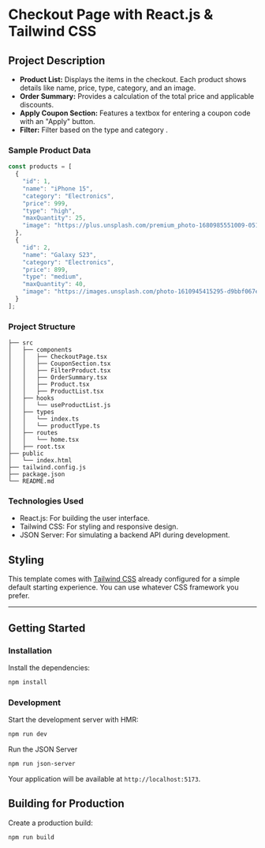 # Checkout Page with React.js & Tailwind CSS 

## Project Description


- **Product List:** Displays the items in the checkout. Each product shows details like name, price, type, category, and an image.
- **Order Summary:** Provides a calculation of the total price and applicable discounts.
- **Apply Coupon Section:** Features a textbox for entering a coupon code with an "Apply" button.
- **Filter:** Filter based on the type and category .

### Sample Product Data

```js
const products = [
  {
    "id": 1,
    "name": "iPhone 15",
    "category": "Electronics",
    "price": 999,
    "type": "high",
    "maxQuantity": 25,
    "image": "https://plus.unsplash.com/premium_photo-1680985551009-05107cd2752c?q=80&w=1932&auto=format&fit=crop"
  },
  {
    "id": 2,
    "name": "Galaxy S23",
    "category": "Electronics",
    "price": 899,
    "type": "medium",
    "maxQuantity": 40,
    "image": "https://images.unsplash.com/photo-1610945415295-d9bbf067e59c?q=80&w=2071&auto=format&fit=crop"
  }
];

```


### Project Structure

```
├── src
│   ├── components
│   │   ├── CheckoutPage.tsx
│   │   ├── CouponSection.tsx
│   │   ├── FilterProduct.tsx
│   │   ├── OrderSummary.tsx
│   │   ├── Product.tsx
│   │   ├── ProductList.tsx
│   ├── hooks
│   │   └── useProductList.js
│   ├── types
│   │   └── index.ts
│   │   └── productType.ts
│   ├── routes
│   │   └── home.tsx
│   ├── root.tsx
├── public
│   └── index.html
├── tailwind.config.js
├── package.json
└── README.md

```

### Technologies Used
* React.js: For building the user interface.
* Tailwind CSS: For styling and responsive design.
* JSON Server: For simulating a backend API during development.

## Styling

This template comes with [Tailwind CSS](https://tailwindcss.com/) already configured for a simple default starting experience. You can use whatever CSS framework you prefer.

---




## Getting Started

### Installation

Install the dependencies:

```bash
npm install
```

### Development

Start the development server with HMR:

```bash
npm run dev
```

Run the JSON Server

```bash
npm run json-server
```


Your application will be available at `http://localhost:5173`.

## Building for Production

Create a production build:

```bash
npm run build
```
